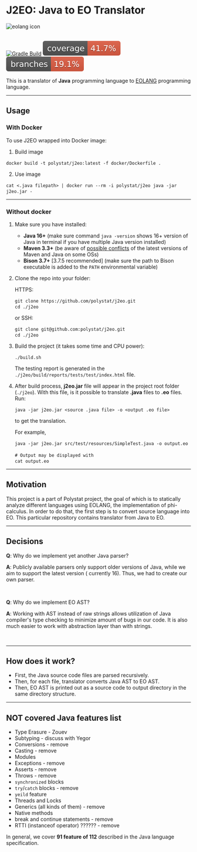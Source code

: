 # J2EO: Java to EO Translator

<img src="https://www.yegor256.com/images/books/elegant-objects/cactus.svg" height="100px"  alt="eolang icon"/>

<br>
<br>

[![Gradle Build](https://github.com/polystat/j2eo/actions/workflows/gradle-build.yml/badge.svg)](https://github.com/polystat/j2eo/actions/workflows/gradle-build.yml)
![Coverage](.github/badges/jacoco.svg)
![Branches](.github/badges/branches.svg)

This is a translator of **Java** programming language to [EOLANG](https://www.eolang.org) programming language.

---

## Usage

### With Docker

To use J2EO wrapped into Docker image:

1. Build image
```shell
docker build -t polystat/j2eo:latest -f docker/Dockerfile .  
```
2. Use image
```shell
cat <.java filepath> | docker run --rm -i polystat/j2eo java -jar j2eo.jar -
```

---

### Without docker
  
1. Make sure you have installed:
    - **Java 16+** (make sure command `java -version` shows 16+ version of Java in terminal if you have multiple Java version installed)
    - **Maven 3.3+** (be aware of [possible conflicts](https://bugs.debian.org/cgi-bin/bugreport.cgi?bug=980467) of the latest versions of Maven and Java on some OSs)
    - **Bison 3.7+** [3.7.5 recommended] (make sure the path to Bison executable is added to the `PATH` environmental variable)
2. Clone the repo into your folder:

    HTTPS:
    ```shell
    git clone https://github.com/polystat/j2eo.git
    cd ./j2eo
    ```
    or SSH:
    ```shell
    git clone git@github.com:polystat/j2eo.git
    cd ./j2eo
    ```
3. Build the project (it takes some time and CPU power):
    ```shell
    ./build.sh
    ```
    The testing report is generated in the `./j2eo/build/reports/tests/test/index.html` file.
4. After build process, **j2eo.jar** file will appear in the project root folder (`./j2eo`).
    With this file, is it possible to translate **.java** files to **.eo** files. Run:

    ```shell
    java -jar j2eo.jar <source .java file> -o <output .eo file>
    ```

    to get the translation.  

    For example,
    ```shell
    java -jar j2eo.jar src/test/resources/SimpleTest.java -o output.eo

    # Output may be displayed with 
    cat output.eo
    ```

---

## Motivation

This project is a part of Polystat project, the goal of which is to statically analyze different languages using EOLANG,
the implementation of phi-calculus. In order to do that, the first step is to convert source language into EO. This
particular repository contains translator from Java to EO.

---

## Decisions

**Q**: Why do we implement yet another Java parser?

**A**: Publicly available parsers only support older versions of Java, while we aim to support the latest version (
currently 16). Thus, we had to create our own parser.

<br>

**Q**: Why do we implement EO AST?

**A**: Working with AST instead of raw strings allows utilization of Java compiler's type checking to minimize amount of
bugs in our code. It is also much easier to work with abstraction layer than with strings.

<br>

---

## How does it work?

- First, the Java source code files are parsed recursively.
- Then, for each file, translator converts Java AST to EO AST.
- Then, EO AST is printed out as a source code to output directory in the same directory structure.

---

## NOT covered Java features list

- Type Erasure  - Zouev
- Subtyping     - discuss with Yegor
- Conversions   - remove
- Casting       - remove
- Modules      
- Exceptions     - remove
- Asserts        - remove
- Throws         - remove
- ``synchronized`` blocks
- ``try``/``catch`` blocks  - remove
- ``yeild`` feature
- Threads and Locks 
- Generics (all kinds of them) - remove
- Native methods 
- break and continue statements - remove
- RTTI (instanceof operator) ??????  - remove

In general, we cover **91 feature of 112** described in the Java language specification.
